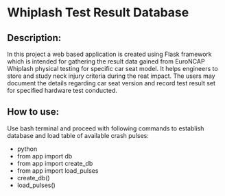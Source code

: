 # Whiplash Test Result Database

## Description:
In this project a web based application is created using Flask framework which is intended for gathering the result data
gained from EuroNCAP Whiplash physical testing for specific car seat model.
It helps engineers to store and study neck injury criteria during the reat impact.
The users may document the details regarding car seat version and record test result set for specified hardware test
conducted.

## How to use:
Use bash terminal and proceed with following commands to establish database and load table of available crash pulses:
+ python
+ from app import db
+ from app import create_db
+ from app import load_pulses
+ create_db()
+ load_pulses()



